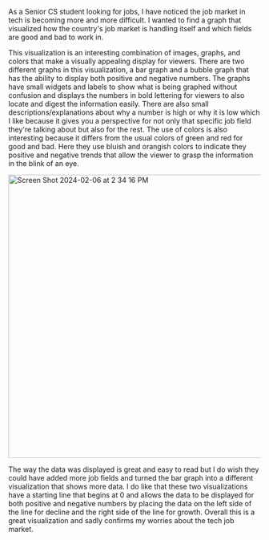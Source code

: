 As a Senior CS student looking for jobs, I have noticed the job market in tech is becoming more and more difficult. I wanted to find a graph that visualized how the country's job market
is handling itself and which fields are good and bad to work in.

This visualization is an interesting combination of images, graphs, and colors that make a visually appealing display for viewers. There are two different graphs in this visualization,
a bar graph and a bubble graph that has the ability to display both positive and negative numbers. The graphs have small widgets and labels to show what is being graphed without confusion
and displays the numbers in bold lettering for viewers to also locate and digest the information easily. There are also small descriptions/explanations about why a number is high or why
it is low which I like because it gives you a perspective for not only that specific job field they're talking about but also for the rest. The use of colors is also interesting because it
differs from the usual colors of green and red for good and bad. Here they use bluish and orangish colors to indicate they positive and negative trends that allow the viewer to grasp the 
information in the blink of an eye.

<img width="565" alt="Screen Shot 2024-02-06 at 2 34 16 PM" src="https://github.com/asosa117/reflections/assets/143228727/bd2a17c4-40f2-4fff-ae75-76c9640aabf8">

The way the data was displayed is great and easy to read but I do wish they could have added more job fields and turned the bar graph into a different visualization that shows
more data. I do like that these two visualizations have a starting line that begins at 0 and allows the data to be displayed for both positive and negative numbers by
placing the data on the left side of the line for decline and the right side of the line for growth. Overall this is a great visualization and sadly confirms my worries about the tech job market.
